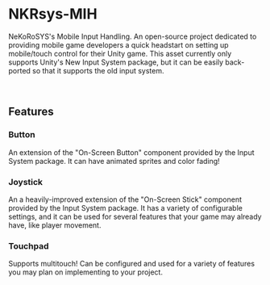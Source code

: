 # NKRsys-MIH
NeKoRoSYS's Mobile Input Handling. An open-source project dedicated to providing mobile game developers a quick headstart on setting up mobile/touch control for their Unity game. This asset currently only supports Unity's New Input System package, but it can be easily back-ported so that it supports the old input system.

<br>

## Features
### Button
An extension of the "On-Screen Button" component provided by the Input System package. It can have animated sprites and color fading!
### Joystick
An a heavily-improved extension of the "On-Screen Stick" component provided by the Input System package. It has a variety of configurable settings, and it can be used for several features that your game may already have, like player movement.
### Touchpad
Supports multitouch! Can be configured and used for a variety of features you may plan on implementing to your project.
